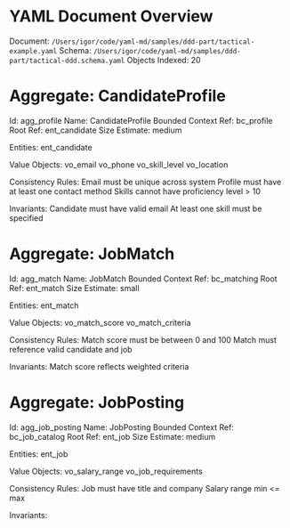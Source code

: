 # YAML Document Overview
Document: `/Users/igor/code/yaml-md/samples/ddd-part/tactical-example.yaml`
Schema: `/Users/igor/code/yaml-md/samples/ddd-part/tactical-ddd.schema.yaml`
Objects Indexed: 20

<a id="agg_profile"></a>
# Aggregate: CandidateProfile

Id: agg_profile
Name: CandidateProfile
Bounded Context Ref: bc_profile
Root Ref: ent_candidate
Size Estimate: medium

Entities: ent_candidate

Value Objects: vo_email vo_phone vo_skill_level vo_location

Consistency Rules: Email must be unique across system Profile must have at least one contact method Skills cannot have proficiency level > 10

Invariants: Candidate must have valid email At least one skill must be specified

<a id="agg_match"></a>
# Aggregate: JobMatch

Id: agg_match
Name: JobMatch
Bounded Context Ref: bc_matching
Root Ref: ent_match
Size Estimate: small

Entities: ent_match

Value Objects: vo_match_score vo_match_criteria

Consistency Rules: Match score must be between 0 and 100 Match must reference valid candidate and job

Invariants: Match score reflects weighted criteria

<a id="agg_job_posting"></a>
# Aggregate: JobPosting

Id: agg_job_posting
Name: JobPosting
Bounded Context Ref: bc_job_catalog
Root Ref: ent_job
Size Estimate: medium

Entities: ent_job

Value Objects: vo_salary_range vo_job_requirements

Consistency Rules: Job must have title and company Salary range min <= max

Invariants: